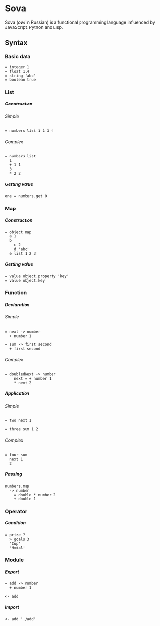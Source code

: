 # Sova

Sova (<i>owl</i> in Russian) is a functional programming language influenced by JavaScript, Python and Lisp.

## Syntax

### Basic data

```
= integer 1
= float 1.4
= string 'abc'
= boolean true
```

### List

##### Construction

###### Simple

```
= numbers list 1 2 3 4
```

###### Complex

```
= numbers list
  1
  + 1 1
  3
  * 2 2
```

##### Getting value

```
one = numbers.get 0
```

### Map

##### Construction

```
= object map
  a 1
  b
    c 2
    d 'abc'
  e list 1 2 3
```

##### Getting value

```
= value object.property 'key'
= value object.key
```

### Function

##### Declaration

###### Simple

```
= next -> number
  + number 1

= sum -> first second
  + first second
```

###### Complex

```
= doubledNext -> number
    next = + number 1
    * next 2
```

##### Application

###### Simple

```
= two next 1

= three sum 1 2
```

###### Complex

```
= four sum
  next 1
  2
```

##### Passing

```
numbers.map
  -> number
    = double * number 2
    + double 1
```

### Operator

##### Condition

```
= prize ?
  > goals 3
  'Cup'
  'Medal'
```

### Module

##### Export

```
= add -> number
  + number 1

<- add
```

##### Import

```
<- add './add'
```
